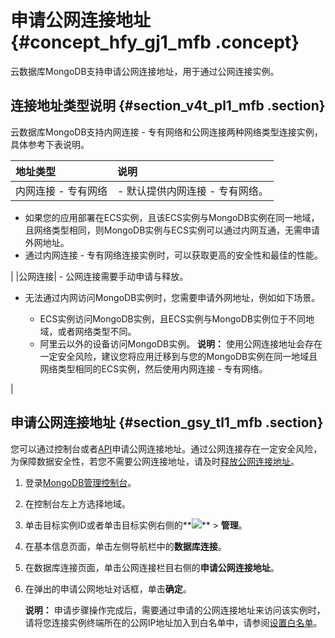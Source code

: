 # 申请公网连接地址 {#concept_hfy_gj1_mfb .concept}

云数据库MongoDB支持申请公网连接地址，用于通过公网连接实例。

## 连接地址类型说明 {#section_v4t_pl1_mfb .section}

云数据库MongoDB支持内网连接 - 专有网络和公网连接两种网络类型连接实例，具体参考下表说明。

|地址类型|说明|
|:---|:-|
|内网连接 - 专有网络| -   默认提供内网连接 - 专有网络。
-   如果您的应用部署在ECS实例，且该ECS实例与MongoDB实例在同一地域，且网络类型相同，则MongoDB实例与ECS实例可以通过内网互通，无需申请外网地址。
-   通过内网连接 - 专有网络连接实例时，可以获取更高的安全性和最佳的性能。

 |
|公网连接| -   公网连接需要手动申请与释放。
-   无法通过内网访问MongoDB实例时，您需要申请外网地址，例如如下场景。

    -   ECS实例访问MongoDB实例，且ECS实例与MongoDB实例位于不同地域，或者网络类型不同。
    -   阿里云以外的设备访问MongoDB实例。
**说明：** 使用公网连接地址会存在一定安全风险，建议您将应用迁移到与您的MongoDB实例在同一地域且网络类型相同的ECS实例，然后使用内网连接 - 专有网络。


 |

## 申请公网连接地址 {#section_gsy_tl1_mfb .section}

您可以通过控制台或者[API](../../../../intl.zh-CN/API参考/API参考/实例管理/AllocatePublicNetworkAddress.md#)申请公网连接地址。通过公网连接存在一定安全风险，为保障数据安全性，若您不需要公网连接地址，请及时[释放公网连接地址](../../../../intl.zh-CN/用户指南/管理网络连接类型/释放公网连接地址.md#)。

1.  登录[MongoDB管理控制台](https://mongodb.console.aliyun.com/)。
2.  在控制台左上方选择地域。
3.  单击目标实例ID或者单击目标实例右侧的**![](http://static-aliyun-doc.oss-cn-hangzhou.aliyuncs.com/assets/img/6660/154149675113206_zh-CN.png)** \> **管理**。
4.  在基本信息页面，单击左侧导航栏中的**数据库连接**。
5.  在数据库连接页面，单击公网连接栏目右侧的**申请公网连接地址**。
6.  在弹出的申请公网地址对话框，单击**确定**。

    **说明：** 申请步骤操作完成后，需要通过申请的公网连接地址来访问该实例时，请将您连接实例终端所在的公网IP地址加入到白名单中，请参阅[设置白名单](intl.zh-CN/单节点快速入门/设置白名单.md)。


